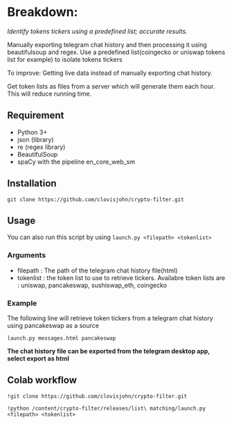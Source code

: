 # Breakdown:

*Identify tokens tickers using a predefined list; accurate results.*

Manually exporting telegram chat history and then processing it using beautifulsoup and regex. Use a predefined list(coingecko or uniswap tokens list for example)
to isolate tokens tickers

To improve: 
Getting live data instead of manually exporting chat history.

Get token lists as files from  a server which will generate them each hour. This will reduce running time.

## Requirement
* Python 3+
* json (library)
* re (regex library)
* BeautifulSoup
* spaCy with the pipeline en_core_web_sm

## Installation
```
git clone https://github.com/clovisjohn/crypto-filter.git
```

## Usage
You can also run this script by using `launch.py <filepath> <tokenlist>`

### Arguments
- filepath : The path of the telegram chat history file(html)
- tokenlist : the token list to use to retrieve tickers. Availabre token lists are : uniswap, pancakeswap, sushiswap_eth, coingecko
               
### Example
The following line will retrieve token tickers from a telegram chat history using pancakeswap as a source
```
launch.py messages.html pancakeswap
```

**The chat history file can be exported from the telegram desktop app, select export as html**

## Colab workflow
```
!git clone https://github.com/clovisjohn/crypto-filter.git

!python /content/crypto-filter/releases/list\ matching/launch.py <filepath> <tokenlist>
```
